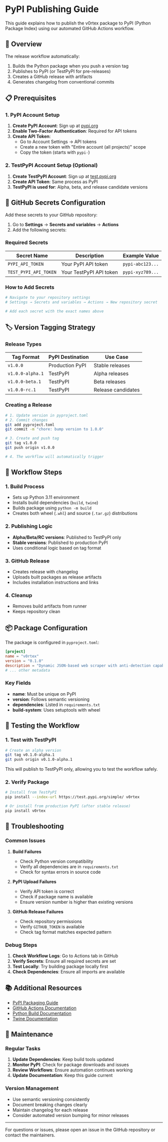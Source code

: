 # PyPI Publishing Guide

This guide explains how to publish the v0rtex package to PyPI (Python Package Index) using our automated GitHub Actions workflow.

## 🚀 Overview

The release workflow automatically:
1. Builds the Python package when you push a version tag
2. Publishes to PyPI (or TestPyPI for pre-releases)
3. Creates a GitHub release with artifacts
4. Generates changelog from conventional commits

## 📋 Prerequisites

### 1. PyPI Account Setup

1. **Create PyPI Account**: Sign up at [pypi.org](https://pypi.org/account/register/)
2. **Enable Two-Factor Authentication**: Required for API tokens
3. **Create API Token**: 
   - Go to Account Settings → API tokens
   - Create a new token with "Entire account (all projects)" scope
   - Copy the token (starts with `pypi-`)

### 2. TestPyPI Account Setup (Optional)

1. **Create TestPyPI Account**: Sign up at [test.pypi.org](https://test.pypi.org/account/register/)
2. **Create API Token**: Same process as PyPI
3. **TestPyPI is used for**: Alpha, beta, and release candidate versions

## 🔐 GitHub Secrets Configuration

Add these secrets to your GitHub repository:

1. Go to **Settings** → **Secrets and variables** → **Actions**
2. Add the following secrets:

### Required Secrets

| Secret Name | Description | Example Value |
|-------------|-------------|---------------|
| `PYPI_API_TOKEN` | Your PyPI API token | `pypi-abc123...` |
| `TEST_PYPI_API_TOKEN` | Your TestPyPI API token | `pypi-xyz789...` |

### How to Add Secrets

```bash
# Navigate to your repository settings
# Settings → Secrets and variables → Actions → New repository secret

# Add each secret with the exact names above
```

## 🏷️ Version Tagging Strategy

### Release Types

| Tag Format | PyPI Destination | Use Case |
|------------|------------------|----------|
| `v1.0.0` | Production PyPI | Stable releases |
| `v1.0.0-alpha.1` | TestPyPI | Alpha releases |
| `v1.0.0-beta.1` | TestPyPI | Beta releases |
| `v1.0.0-rc.1` | TestPyPI | Release candidates |

### Creating a Release

```bash
# 1. Update version in pyproject.toml
# 2. Commit changes
git add pyproject.toml
git commit -m "chore: bump version to 1.0.0"

# 3. Create and push tag
git tag v1.0.0
git push origin v1.0.0

# 4. The workflow will automatically trigger
```

## 🔄 Workflow Steps

### 1. Build Process
- Sets up Python 3.11 environment
- Installs build dependencies (`build`, `twine`)
- Builds package using `python -m build`
- Creates both wheel (`.whl`) and source (`.tar.gz`) distributions

### 2. Publishing Logic
- **Alpha/Beta/RC versions**: Published to TestPyPI only
- **Stable versions**: Published to production PyPI
- Uses conditional logic based on tag format

### 3. GitHub Release
- Creates release with changelog
- Uploads built packages as release artifacts
- Includes installation instructions and links

### 4. Cleanup
- Removes build artifacts from runner
- Keeps repository clean

## 📦 Package Configuration

The package is configured in `pyproject.toml`:

```toml
[project]
name = "v0rtex"
version = "0.1.0"
description = "Dynamic JSON-based web scraper with anti-detection capabilities"
# ... other metadata
```

### Key Fields

- **name**: Must be unique on PyPI
- **version**: Follows semantic versioning
- **dependencies**: Listed in `requirements.txt`
- **build-system**: Uses setuptools with wheel

## 🧪 Testing the Workflow

### 1. Test with TestPyPI

```bash
# Create an alpha version
git tag v0.1.0-alpha.1
git push origin v0.1.0-alpha.1
```

This will publish to TestPyPI only, allowing you to test the workflow safely.

### 2. Verify Package

```bash
# Install from TestPyPI
pip install --index-url https://test.pypi.org/simple/ v0rtex

# Or install from production PyPI (after stable release)
pip install v0rtex
```

## 🚨 Troubleshooting

### Common Issues

1. **Build Failures**
   - Check Python version compatibility
   - Verify all dependencies are in `requirements.txt`
   - Check for syntax errors in source code

2. **PyPI Upload Failures**
   - Verify API token is correct
   - Check if package name is available
   - Ensure version number is higher than existing versions

3. **GitHub Release Failures**
   - Check repository permissions
   - Verify `GITHUB_TOKEN` is available
   - Check tag format matches expected pattern

### Debug Steps

1. **Check Workflow Logs**: Go to Actions tab in GitHub
2. **Verify Secrets**: Ensure all required secrets are set
3. **Test Locally**: Try building package locally first
4. **Check Dependencies**: Ensure all imports are available

## 📚 Additional Resources

- [PyPI Packaging Guide](https://packaging.python.org/tutorials/packaging-projects/)
- [GitHub Actions Documentation](https://docs.github.com/en/actions)
- [Python Build Documentation](https://pypa-build.readthedocs.io/)
- [Twine Documentation](https://twine.readthedocs.io/)

## 🔄 Maintenance

### Regular Tasks

1. **Update Dependencies**: Keep build tools updated
2. **Monitor PyPI**: Check for package downloads and issues
3. **Review Workflows**: Ensure automation continues working
4. **Update Documentation**: Keep this guide current

### Version Management

- Use semantic versioning consistently
- Document breaking changes clearly
- Maintain changelog for each release
- Consider automated version bumping for minor releases

---

For questions or issues, please open an issue in the GitHub repository or contact the maintainers.
